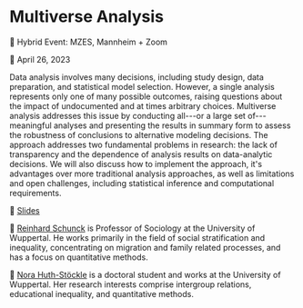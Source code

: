 # Multiverse Analysis

📍 Hybrid Event: MZES, Mannheim + Zoom

📆 April 26, 2023

Data analysis involves many decisions, including study design, data preparation, and statistical model selection. However, a single analysis represents only one of many possible outcomes, raising questions about the impact of undocumented and at times arbitrary choices. Multiverse analysis addresses this issue by conducting all---or a large set of---meaningful analyses and presenting the results in summary form to assess the robustness of conclusions to alternative modeling decisions. The approach addresses two fundamental problems in research: the lack of transparency and the dependence of analysis results on data-analytic decisions. We will also discuss how to implement the approach, it's advantages over more traditional analysis approaches, as well as limitations and open challenges, including statistical inference and computational requirements.

📝 [Slides](https://github.com/SocialScienceDataLab/multiverse-analysis/blob/main/Schunck_MZES_Multiverse_2023.04.26.pdf)

👤 [Reinhard Schunck](mailto:schunck@uni-wuppertal.de) is Professor of Sociology at the University of Wuppertal. He works primarily in the field of social stratification and inequality, concentrating on migration and family related processes, and has a focus on quantitative methods.

👤 [Nora Huth-Stöckle](mailto:nhuth@uni-wuppertal.de) is a doctoral student and works at the University of Wuppertal. Her research interests comprise intergroup relations, educational inequality, and quantitative methods.
